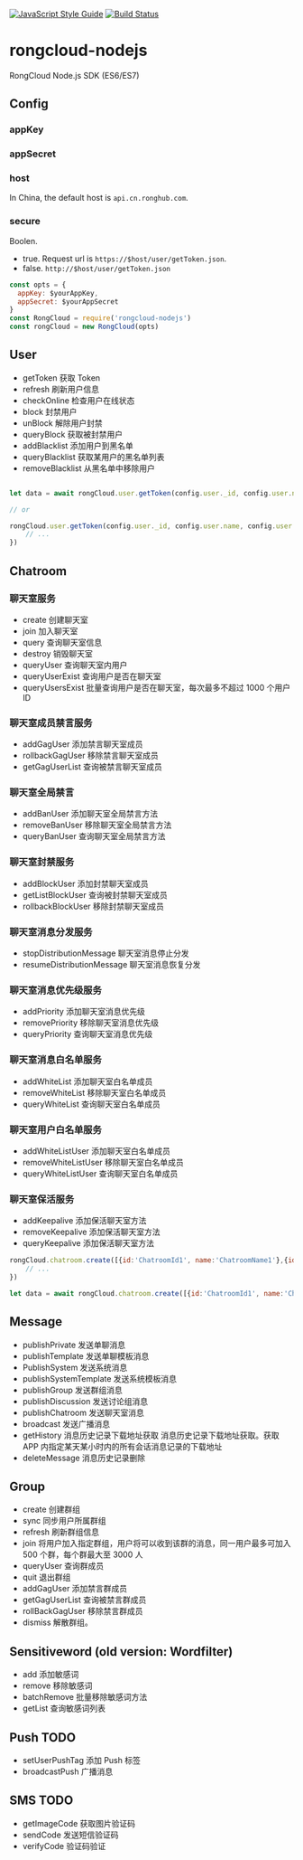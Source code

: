 [![JavaScript Style Guide](https://img.shields.io/badge/code_style-standard-brightgreen.svg)](https://standardjs.com)
[![Build Status](https://travis-ci.org/xujuvenile/rongcloud-nodejs.svg?branch=master)](https://travis-ci.org/xujuvenile/rongcloud-nodejs)

# rongcloud-nodejs

RongCloud Node.js SDK (ES6/ES7)

## Config

### appKey

### appSecret

### host

In China, the default host is  `api.cn.ronghub.com`.

### secure

Boolen.

- true. Request url is `https://$host/user/getToken.json`.
- false. `http://$host/user/getToken.json`

```js
const opts = {
  appKey: $yourAppKey,
  appSecret: $yourAppSecret
}
const RongCloud = require('rongcloud-nodejs')
const rongCloud = new RongCloud(opts)
```

## User

- getToken  获取 Token
- refresh  刷新用户信息
- checkOnline  检查用户在线状态
- block  封禁用户
- unBlock  解除用户封禁
- queryBlock  获取被封禁用户
- addBlacklist  添加用户到黑名单
- queryBlacklist  获取某用户的黑名单列表
- removeBlacklist  从黑名单中移除用户

```js

let data = await rongCloud.user.getToken(config.user._id, config.user.name, config.user.portraitUri)

// or

rongCloud.user.getToken(config.user._id, config.user.name, config.user.portraitUri).then(val=>{
    // ...
})
```

## Chatroom

### 聊天室服务

- create  创建聊天室
- join  加入聊天室
- query  查询聊天室信息
- destroy  销毁聊天室
- queryUser  查询聊天室内用户
- queryUserExist  查询用户是否在聊天室
- queryUsersExist  批量查询用户是否在聊天室，每次最多不超过 1000 个用户 ID

### 聊天室成员禁言服务

- addGagUser  添加禁言聊天室成员
- rollbackGagUser  移除禁言聊天室成员
- getGagUserList  查询被禁言聊天室成员

### 聊天室全局禁言

- addBanUser 添加聊天室全局禁言方法
- removeBanUser 移除聊天室全局禁言方法
- queryBanUser 查询聊天室全局禁言方法


### 聊天室封禁服务

- addBlockUser  添加封禁聊天室成员
- getListBlockUser  查询被封禁聊天室成员
- rollbackBlockUser  移除封禁聊天室成员


### 聊天室消息分发服务

- stopDistributionMessage  聊天室消息停止分发
- resumeDistributionMessage  聊天室消息恢复分发

### 聊天室消息优先级服务

- addPriority  添加聊天室消息优先级
- removePriority 移除聊天室消息优先级
- queryPriority  查询聊天室消息优先级

### 聊天室消息白名单服务

- addWhiteList  添加聊天室白名单成员
- removeWhiteList  移除聊天室白名单成员
- queryWhiteList  查询聊天室白名单成员


### 聊天室用户白名单服务

- addWhiteListUser  添加聊天室白名单成员
- removeWhiteListUser  移除聊天室白名单成员
- queryWhiteListUser  查询聊天室白名单成员

### 聊天室保活服务

- addKeepalive 添加保活聊天室方法
- removeKeepalive 添加保活聊天室方法
- queryKeepalive 添加保活聊天室方法

```js
rongCloud.chatroom.create([{id:'ChatroomId1', name:'ChatroomName1'},{id:'ChatroomId2', name:'ChatroomName2'}]).then(val=>{
    // ...
})

let data = await rongCloud.chatroom.create([{id:'ChatroomId1', name:'ChatroomName1'},{id:'ChatroomId2', name:'ChatroomName2'}])
```


## Message

- publishPrivate  发送单聊消息
- publishTemplate  发送单聊模板消息
- PublishSystem  发送系统消息
- publishSystemTemplate  发送系统模板消息
- publishGroup  发送群组消息
- publishDiscussion  发送讨论组消息
- publishChatroom  发送聊天室消息
- broadcast  发送广播消息
- getHistory  消息历史记录下载地址获取 消息历史记录下载地址获取。获取 APP 内指定某天某小时内的所有会话消息记录的下载地址
- deleteMessage  消息历史记录删除


## Group

- create  创建群组
- sync  同步用户所属群组
- refresh  刷新群组信息
- join  将用户加入指定群组，用户将可以收到该群的消息，同一用户最多可加入 500 个群，每个群最大至 3000 人
- queryUser  查询群成员
- quit  退出群组
- addGagUser  添加禁言群成员
- getGagUserList  查询被禁言群成员
- rollBackGagUser  移除禁言群成员
- dismiss  解散群组。

## Sensitiveword (old version: Wordfilter)

- add  添加敏感词
- remove  移除敏感词
- batchRemove  批量移除敏感词方法
- getList  查询敏感词列表

## Push TODO

- setUserPushTag  添加 Push 标签
- broadcastPush  广播消息

## SMS TODO

- getImageCode  获取图片验证码
- sendCode  发送短信验证码
- verifyCode  验证码验证